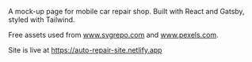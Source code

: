 A mock-up page for mobile car repair shop. Built with React and Gatsby, styled
with Tailwind.

Free assets used from www.svgrepo.com and www.pexels.com.

Site is live at https://auto-repair-site.netlify.app